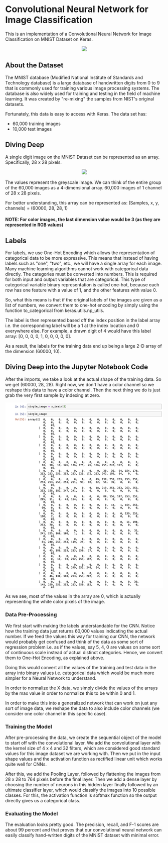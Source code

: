 # Convolutional Neural Network for Image Classification

This is an implementation of a Convolutional Neural Network for Image Classification on MNIST Dataset on Keras. 

<p align="center">
  <img src="https://cdn-images-1.medium.com/max/1600/1*XdCMCaHPt-pqtEibUfAnNw.png" />
</p>

## About the Dataset

The MNIST database (Modified National Institute of Standards and Technology database) is a large database of handwritten digits from 0 to 9 that is commonly used for training various image processing systems. The database is also widely used for training and testing in the field of machine learning. It was created by "re-mixing" the samples from NIST's original datasets.

Fortunately, this data is easy to access with Keras. The data set has:
- 60,000 training images
- 10,000 test images

## Diving Deep

A single digit image on the MNIST Dataset can be represented as an array. Specifically, 28 x 28 pixels. 

<p align="center">
  <img src="https://programmersought.com/images/543/027a10117fba65874743cbfc34f8c61f.png" />
</p>

The values represent the greyscale image. We can think of the entire group of the 60,000 images as a 4-dimensional array. 60,000 images of 1 channel of 28 x 28 pixels. 

For better understanding, this array can be represented as:
(Samples, x, y, channels) = (60000, 28, 28, 1)
#### NOTE: For color images, the last dimension value would be 3 (as they are represented in RGB values)

## Labels

For labels, we use One-Hot Encoding which allows the representation of categorical data to be more expressive. This means that instead of having labels such as "one", "two", etc., we will have a single array for each image. Many machine learning algorithms cannot work with categorical data directly. The categories must be converted into numbers. This is required for both input and output variables that are categorical. This type of categorical variable binary representation is called one-hot, because each row has one feature with a value of 1, and the other features with value 0.

So, what this means is that if the original labels of the images are given as a list of numbers, we convert them to one-hot encoding by simply using the function to_categorical from keras.utils.np_utils. 

The label is then represented based off the index position in the label array i.e. the corresponding label will be a 1 at the index location and 0 everywhere else. For example, a drawn digit of 4 would have this label array: [0, 0, 0, 0, 1, 0, 0, 0, 0, 0].

As a result, the labels for the training data end up being a large 2-D array of the dimension (60000, 10). 

## Diving Deep into the Jupyter Notebook Code

After the imports, we take a look at the actual shape of the training data. So we get (60000, 28, 28). Right now, we don't have a color channel so we reshape this data to have a color channel. Then the next thing we do is just grab the very first sample by indexing at zero. 

<p align="center">
  <img src="https://github.com/ivedants/Convolutional-Neural-Network-for-Image-Classification/blob/main/Single%20sample.jpg" />
</p>

As we see, most of the values in the array are 0, which is actually representing the white color pixels of the image. 

### Data Pre-Processing

We first start with making the labels understandable for the CNN. Notice how the training data just returns 60,000 values indicating the actual number. If we feed the values this way for training our CNN, the network would probably get confused and think of the data as some sort of regression problem i.e. as if the values, say 5, 4, 0 are values on some sort of continuous scale instead of actual distinct categories. Hence, we convert them to One-Hot Encoding, as explained above. 

Doing this would convert all the values of the training and test data in the array into binary values i.e. categorical data which would be much more simpler for a Neural Network to understand.

In order to normalize the X data, we simply divide the values of the arrays by the max value in order to normalize this to be within 0 and 1. 

In order to make this into a generalized network that can work on just any sort of image data, we reshape the data to also include color channels (we consider one color channel in this specific case).

### Training the Model

After pre-processing the data, we create the sequential object of the model to start off with the convolutional layer. We add the convolutional layer with the kernel size of 4 x 4 and 32 filters, which are considered good standard values for this image dataset we are working with. Then we put in the input shape values and the activation function as rectified linear unit which works quite well for CNNs. 

After this, we add the Pooling Layer, followed by flattening the images from 28 x 28 to 764 pixels before the final layer. Then we add a dense layer by choosing the number of neurons in this hidden layer finally followed by an ultimate classifier layer, which would classify the images into 10 possible classes. For this, the activation function is softmax function so the output directly gives us a categorical class. 

### Evaluating the Model

The evaluation looks pretty good. The precision, recall, and F-1 scores are about 99 percent and that proves that our convolutional neural network can easily classify hand-written digits of the MNIST dataset with minimal error. 

